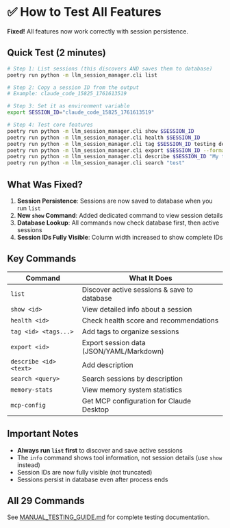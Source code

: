 # ✅ How to Test All Features

**Fixed!** All features now work correctly with session persistence.

## Quick Test (2 minutes)

```bash
# Step 1: List sessions (this discovers AND saves them to database)
poetry run python -m llm_session_manager.cli list

# Step 2: Copy a session ID from the output
# Example: claude_code_15825_1761613519

# Step 3: Set it as environment variable
export SESSION_ID="claude_code_15825_1761613519"

# Step 4: Test core features
poetry run python -m llm_session_manager.cli show $SESSION_ID
poetry run python -m llm_session_manager.cli health $SESSION_ID
poetry run python -m llm_session_manager.cli tag $SESSION_ID testing demo
poetry run python -m llm_session_manager.cli export $SESSION_ID --format json --output /tmp/test.json
poetry run python -m llm_session_manager.cli describe $SESSION_ID "My test session"
poetry run python -m llm_session_manager.cli search "test"
```

## What Was Fixed?

1. **Session Persistence**: Sessions are now saved to database when you run `list`
2. **New `show` Command**: Added dedicated command to view session details
3. **Database Lookup**: All commands now check database first, then active sessions
4. **Session IDs Fully Visible**: Column width increased to show complete IDs

## Key Commands

| Command | What It Does |
|---------|-------------|
| `list` | Discover active sessions & save to database |
| `show <id>` | View detailed info about a session |
| `health <id>` | Check health score and recommendations |
| `tag <id> <tags...>` | Add tags to organize sessions |
| `export <id>` | Export session data (JSON/YAML/Markdown) |
| `describe <id> <text>` | Add description |
| `search <query>` | Search sessions by description |
| `memory-stats` | View memory system statistics |
| `mcp-config` | Get MCP configuration for Claude Desktop |

## Important Notes

- **Always run `list` first** to discover and save active sessions
- The `info` command shows tool information, not session details (use `show` instead)
- Session IDs are now fully visible (not truncated)
- Sessions persist in database even after process ends

## All 29 Commands

See [MANUAL_TESTING_GUIDE.md](MANUAL_TESTING_GUIDE.md) for complete testing documentation.
